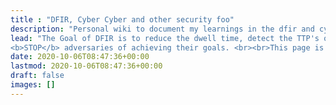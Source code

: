 ```yaml
---
title : "DFIR, Cyber Cyber and other security foo"
description: "Personal wiki to document my learnings in the dfir and cyber cyber world."
lead: "The Goal of DFIR is to reduce the dwell time, detect the TTP's of adversaries and finally
<b>STOP</b> adversaries of achieving their goals. <br><br>This page is my personal site, where I try to document my learnings and findings."
date: 2020-10-06T08:47:36+00:00
lastmod: 2020-10-06T08:47:36+00:00
draft: false
images: []
---
```

